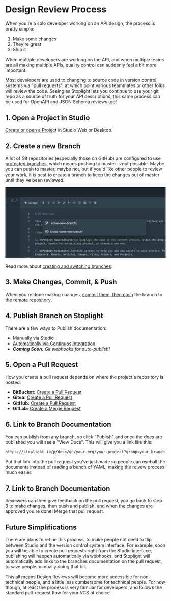 # Design Review Process

When you're a solo developer working on an API design, the process is pretty simple:

1. Make some changes
2. They're great
3. Ship it

When multiple developers are working on the API, and when multiple teams are all making multiple APIs, quality control can suddenly feel a bit more important. 

Most developers are used to changing to source code in version control systems via "pull requests", at which point various teammates or other folks will review the code. Seeing as Stoplight lets you continue to use your git repo as a source of truth for your API descriptions, this same process can be used for OpenAPI and JSON Schema reviews too!

## 1. Open a Project in Studio

[Create or open a Project](../Basics/01-working-with-projects.md) in Studio Web or Desktop.

## 2. Create a new Branch

A lot of Git repositories (especially those on GitHub) are configured to use [protected branches](https://help.github.com/en/github/administering-a-repository/about-protected-branches), which means pushing to master is not possible. Maybe you can push to master, maybe not, but if you'd like other people to review your work, it is best to create a branch to keep the changes out of master until they've been reviewed.

![Typing a new branch name into the drawer in Studio.](../../assets/images/create-branch.png)

Read more about [creating and switching branches](../Basics/04-common-git-tasks.md#switching-branches).

## 3. Make Changes, Commit, & Push

When you're done making changes, [commit them, then push](../Basics/04-common-git-tasks.md#committing-changes) the branch to the remote repository.

## 4. Publish Branch on Stoplight

There are a few ways to Publish documentation:

- [Manually via Studio](../Documentation/06-publishing.md)
- [Automatically via Continuos Integration](../Documentation/07-publish-via-ci.md)
- _**Coming Soon:** Git webhooks for auto-publish!_

## 5. Open a Pull Request

How you create a pull request depends on where the project's repository is hosted:

- **BitBucket:** [Create a Pull Request](https://www.atlassian.com/git/tutorials/making-a-pull-request)
- **Gitea:** [Create a Pull Request](https://docs.gitea.io/en-us/pull-request/)
- **GitHub:** [Create a Pull Request](https://help.github.com/en/github/collaborating-with-issues-and-pull-requests/creating-a-pull-request)
- **GitLab:** [Create a Merge Request](https://docs.gitlab.com/ee/user/project/merge_requests/)

## 6. Link to Branch Documentation

You can publish from any branch, so click "Publish" and once the docs are published you will see a "View Docs". This will give you a link like this:

```
https://stoplight.io/p/docs/gh/your-org/your-project?group=your-branch
```

Put that link into the pull request you've just made so people can eyeball the documents instead of reading a bunch of YAML, making the reivew process much easier.

## 7. Link to Branch Documentation

Reviewers can then give feedback on the pull request, you go back to step 3 to make changes, then push and publish, and when the changes are approved you're done! Merge that pull request.

## Future Simplifications

There are plans to refine this process, to make people not need to flip between Studio and the version control system interface. For example, soon you will be able to create pull requests right from the Studio interface, publishing will happen automatically via webhooks, and Stoplight will automatically add links to the branches documentation on the pull request, to save people manually doing that bit.

This all means Design Reviews will become more accessible for non-technical people, and a little less cumbersome for technical people. For now though, at least the process is very familiar for developers, and follows the standard pull-request flow for your VCS of choice.
